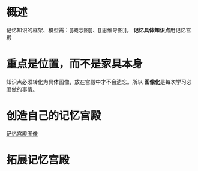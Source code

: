 # 概述


记忆知识的框架、模型需：[[概念图]]、[[思维导图]]。
**记忆具体知识点**用记忆宫殿
# 重点是位置，而不是家具本身
知识点必须转化为具体图像，放在宫殿中才不会遗忘。所以
**图像化**是每次学习必须做的事情。
# 创造自己的记忆宫殿
[记忆宫殿图像](obsidian://open?vault=obsidianPrivateNote&file=%E7%AC%94%E8%AE%B0%2Fmindmap%2F%E8%AE%B0%E5%BF%86%E5%AE%AB%E6%AE%BF%E5%85%B7%E4%BD%93%E5%9B%BE%E5%83%8F%20(2).html) 
# 拓展记忆宫殿
